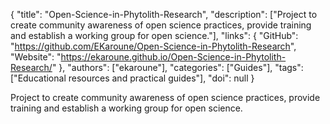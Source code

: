 {
  "title": "Open-Science-in-Phytolith-Research",
  "description": ["Project to create community awareness of open science practices, provide training and establish a working group for open science."],
  "links": {
    "GitHub": "https://github.com/EKaroune/Open-Science-in-Phytolith-Research",
    "Website": "https://ekaroune.github.io/Open-Science-in-Phytolith-Research/"
  },
  "authors": ["ekaroune"],
  "categories": ["Guides"],
  "tags": ["Educational resources and practical guides"],
  "doi": null
}

<!-- Generated by csv2md.R – do not edit by hand -->

Project to create community awareness of open science practices, provide training and establish a working group for open science.